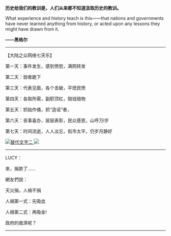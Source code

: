**历史给我们的教训是，人们从来都不知道汲取历史的教训。**

What experience and history teach is this——that nations and governments have never learned anything from history, or acted upon any lessons they might have drawn from it.

**——黑格尔**

<hr>

【大陆之众网络七天乐】

第一天：事件发生，感到愤怒，满网转发

第二天：弱者跪下

第三天：代表见面，各个击破，平熄民愤

第四天：各取所需，副职顶杠，赔钱赔物

第五天：抓始作俑，抓“造谣”者，

第六天：丧事喜办，层层表彰，民众感恩，山呼万l岁

第七天：时间流逝，人人淡忘，街市太平，仍岁月静好

<a href="https://program-think.blogspot.com/2019/03/weekly-share-128.html">
<img src="https://camo.githubusercontent.com/063198f73c385a5d47de6fca725d6ea6a47e00f8/68747470733a2f2f6c68342e676f6f676c6575736572636f6e74656e742e636f6d2f4369656b3064554a63357547664e79356f326c4768374d636661546330623577435971456a314d686573342d7073517a6e38617875494a2d334451796d34733735524a5a554a4833765547563945486f66416559666842786653337933435a7256626232655433326234636269554c747550724e47652d317a4a584d4f6f345963753476527350706a6445" border="0" alt="替代文字二" title="每周转载：关于盐城市响水县的化工大爆炸（相关报道和网友评论，多图） @ 编程随想的博客">
<img src="https://camo.githubusercontent.com/6efedf049b9dc54edb9b39b54a34a68f7b036176/68747470733a2f2f6c68352e676f6f676c6575736572636f6e74656e742e636f6d2f397864614b6444554555494441387a696c7a4f4d614c52475658495356436f786d6972476c307a375837336e514b79556971656b4d4d5339494f6631457052747a6943564e6233763961613133696265726558714e4a535941474531316442445236425151543967686d5474394d554e775472516b4c4e774a4446686b726375585943516f5758586c476b"></a>

<hr>

LUCY：

來，捐款了……

網友們說：

天災捐，人禍不捐

人禍第一式：先吸血

人禍第二式：再吸金!

政府的救濟呢？

<hr>
